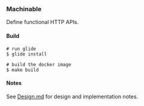 ### Machinable

Define functional HTTP APIs.

#### Build

```
# run glide
$ glide install

# build the docker image
$ make build
```

#### Notes

See [Design.md](Design.md) for design and implementation notes.